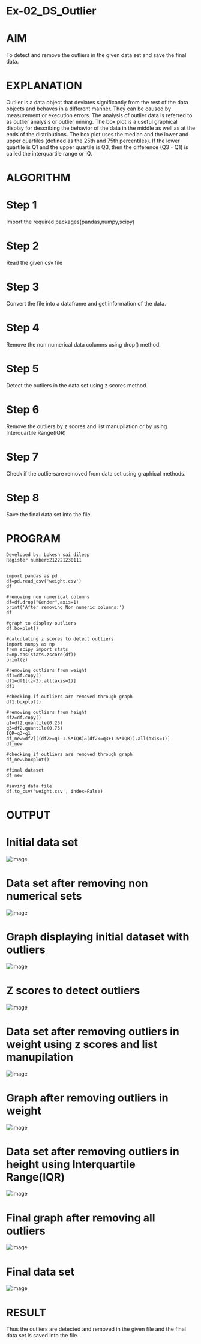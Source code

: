 # Ex-02_DS_Outlier
# AIM
To detect and remove the outliers in the given data set and save the final data.
# EXPLANATION
Outlier is a data object that deviates significantly from the rest of the data objects and behaves in a different manner. They can be caused by measurement or execution errors. The analysis of outlier data is referred to as outlier analysis or outlier mining. The box plot is a useful graphical display for describing the behavior of the data in the middle as well as at the ends of the distributions. The box plot uses the median and the lower and upper quartiles (defined as the 25th and 75th percentiles). If the lower quartile is Q1 and the upper quartile is Q3, then the difference (Q3 - Q1) is called the interquartile range or IQ.
# ALGORITHM
# Step 1
Import the required packages(pandas,numpy,scipy)
# Step 2
Read the given csv file
# Step 3
Convert the file into a dataframe and get information of the data.
# Step 4
Remove the non numerical data columns using drop() method.
# Step 5
Detect the outliers in the data set using z scores method.
# Step 6
Remove the outliers by z scores and list manupilation or by using Interquartile Range(IQR)
# Step 7
Check if the outliersare removed from data set using graphical methods.
# Step 8
Save the final data set into the file.
# PROGRAM
```
Developed by: Lokesh sai dileep
Register number:212221230111


import pandas as pd
df=pd.read_csv('weight.csv')
df

#removing non numerical columns
df=df.drop("Gender",axis=1)
print('After removing Non numeric columns:')
df

#graph to display outliers
df.boxplot()

#calculating z scores to detect outliers
import numpy as np
from scipy import stats
z=np.abs(stats.zscore(df))
print(z)

#removing outliers from weight
df1=df.copy()
df1=df1[(z<3).all(axis=1)]
df1

#checking if outliers are removed through graph
df1.boxplot()

#removing outliers from height
df2=df.copy()
q1=df2.quantile(0.25)
q3=df2.quantile(0.75)
IQR=q3-q1
df_new=df2[((df2>=q1-1.5*IQR)&(df2<=q3+1.5*IQR)).all(axis=1)]
df_new

#checking if outliers are removed through graph
df_new.boxplot()

#final dataset
df_new

#saving data file
df.to_csv('weight.csv', index=False)
```
# OUTPUT
# Initial data set
 ![image](https://user-images.githubusercontent.com/94883079/161675746-88e97f6b-0d94-432d-a475-fe3083165162.png)

# Data set after removing non numerical sets
 ![image](https://user-images.githubusercontent.com/94883079/161675773-d378f1c8-04cc-4d76-a6aa-79ae7c395659.png)

# Graph displaying initial dataset with outliers
![image](https://user-images.githubusercontent.com/94883079/161675818-c78d6014-e64c-4739-84fc-863add84ea62.png)
 
# Z scores to detect outliers
![image](https://user-images.githubusercontent.com/94883079/161675848-f15fd90d-a99d-4ff0-a463-b14fc93e3042.png)
 
# Data set after removing outliers in weight using z scores and list manupilation
 ![image](https://user-images.githubusercontent.com/94883079/161675874-2f078f21-c513-4ec5-9ceb-109109da44bb.png)

# Graph after removing outliers in weight
 ![image](https://user-images.githubusercontent.com/94883079/161675904-eca43e6e-4577-445b-a3d6-5777da2ca136.png)

# Data set after removing outliers in height using Interquartile Range(IQR)
 ![image](https://user-images.githubusercontent.com/94883079/161675945-7b172a9e-e42b-4a5c-a00f-8dc5241d528f.png)

# Final graph after removing all outliers
![image](https://user-images.githubusercontent.com/94883079/161675970-cb909fba-fd23-409d-bd2a-a3a173948fd8.png)
 
# Final data set
 ![image](https://user-images.githubusercontent.com/94883079/161675986-6c746248-9832-4633-91f3-ed4d339e94a0.png)

# RESULT
Thus the outliers are detected and removed in the given file and the final data set is saved into the file.

